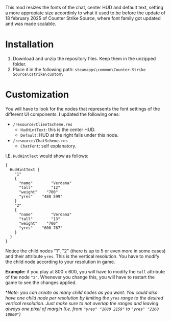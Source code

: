 This mod resizes the fonts of the chat, center HUD and default text, setting a more appropiate size accordinly to what it used to be before the update of 18 february 2025 of Counter Strike Source, where font family got updated and was made scalable.

# Installation
1. Download and unzip the repository files. Keep them in the unzipped folder.
2. Place it in the following path: ``steamapps\common\Counter-Strike Source\cstrike\custom\``

# Customization

You will have to look for the nodes that represents the font settings of the different UI components. I updated the following ones:
- `/resource/ClientScheme.res`
  - `HudHintText`: this is the center HUD.
  - `Default`: HUD at the right falls under this node.
- `/resource/ChatScheme.res`
  -  `ChatFont`: self explanatory.

I.E.  `HudHintText` would show as follows:
```
{
  HudHintText {
    "1"
    {
      "name"        "Verdana"
      "tall"        "12"
      "weight"    "700"
      "yres"    "480 599"
    }
    "2"
    {
      "name"        "Verdana"
      "tall"        "13"
      "weight"    "700"
      "yres"    "600 767"
    }
  }
}
```
Notice the child nodes "1", "2" (there is up to 5 or even more in some cases) and their attribute `yres`. This is the vertical resolution. You have to modify the child node according to your resolution in game. 

__Example:__ if you play at 800 x 600, you will have to modify the `tall` attribute of the node `"2"`. Whenever you change this, you will have to restart the game to see the changes applied.

**Note: you can create as many child nodes as you want. You could also have one child node per resolution by limiting the `yres` range to the desired vertical resolution. Just make sure to not overlap the ranges and leaving always one pixel of margin (i.e. from `"yres" "1080 2159"` to `"yres" "2160 10000"`)*
